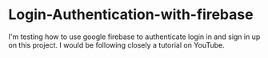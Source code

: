 # Login-Authentication-with-firebase
I'm testing how to use google firebase to authenticate login in and sign in up on this project. I would be following closely a tutorial on YouTube.
